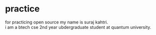 # practice
for practicing open source
my name is suraj kahtri.
<br>
i am a btech cse 2nd year ubdergraduate student at quantum university.
